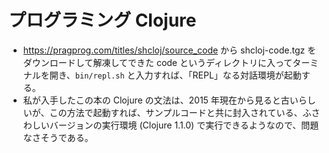 # プログラミング Clojure

- https://pragprog.com/titles/shcloj/source_code から shcloj-code.tgz をダウンロードして解凍してできた code というディレクトリに入ってターミナルを開き、`bin/repl.sh` と入力すれば、「REPL」なる対話環境が起動する。
- 私が入手したこの本の Clojure の文法は、2015 年現在から見ると古いらしいが、この方法で起動すれば、サンプルコードと共に封入されている、ふさわしいバージョンの実行環境 (Clojure 1.1.0) で実行できるようなので、問題なさそうである。
